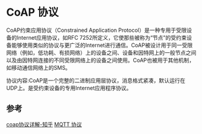 # CoAP 协议

CoAP约束应用协议（Constrained Application Protocol）是一种专用于受限设备的Internet应用协议，如RFC 7252所定义，它使那些被称为“节点”的受约束设备能够使用类似的协议与更广泛的Internet进行通信。CoAP被设计用于同一受限网络（例如，低功耗、有损网络）上的设备之间、设备和因特网上的一般节点之间以及由因特网连接的不同受限网络上的设备之间使用。CoAP也被用于其他机制，如移动通信网络上的SMS。

协议内容:CoAP是一个完整的二进制应用层协议，消息格式紧凑，默认运行在UDP上。是受约束设备的专用Internet应用程序协议。



## 参考
 [coap协议详解-知乎](https://zhuanlan.zhihu.com/p/242308137)
 [MQTT 协议](./mqtt)
